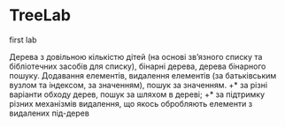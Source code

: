 # TreeLab
 first lab


Дерева з довільною кількістю дітей (на основі зв’язного списку та бібліотечних засобів для списку), бінарні дерева, 
дерева бінарного пошуку. 
Додавання елементів, видалення елементів (за батьківським вузлом та індексом, за значенням), пошук за значенням. 
+* за різні варіанти обходу дерев, пошук за шляхом в дереві; 
+* за підтримку різних механізмів видалення, що якось обробляють елементи з видалених під-дерев
